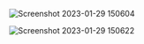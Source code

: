 ![Screenshot 2023-01-29 150604](https://github.com/shahzaibshafiq100/furniture-main/assets/73356944/3388c2b0-1e05-4a28-bf53-b3f2267a36c7)



![Screenshot 2023-01-29 150622](https://github.com/shahzaibshafiq100/furniture-main/assets/73356944/ad54cb7a-271f-4243-b316-efa455f27733)
